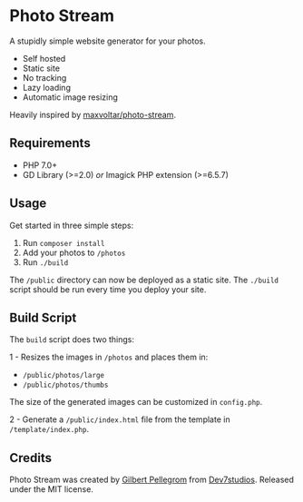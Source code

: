 # Photo Stream

A stupidly simple website generator for your photos. 

* Self hosted
* Static site
* No tracking
* Lazy loading
* Automatic image resizing

Heavily inspired by [maxvoltar/photo-stream](https://github.com/maxvoltar/photo-stream).

## Requirements

* PHP 7.0+
* GD Library (>=2.0) _or_ Imagick PHP extension (>=6.5.7)

## Usage

Get started in three simple steps:

1. Run `composer install`
1. Add your photos to `/photos`
1. Run `./build`

The `/public` directory can now be deployed as a static site. The `./build` script should be run every time you deploy your site.

## Build Script

The `build` script does two things:

1 - Resizes the images in `/photos` and places them in:

* `/public/photos/large`
* `/public/photos/thumbs`

The size of the generated images can be customized in `config.php`.

2 - Generate a `/public/index.html` file from the template in `/template/index.php`. 

## Credits

Photo Stream was created by [Gilbert Pellegrom](https://gilbitron.me) from [Dev7studios](https://dev7studios.co). Released under the MIT license.

